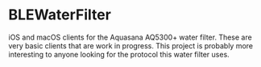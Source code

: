 # BLEWaterFilter

iOS and macOS clients for the Aquasana AQ5300+ water filter. These are very basic clients that are work in progress. This project is probably more interesting to anyone looking for the protocol this water filter uses.
